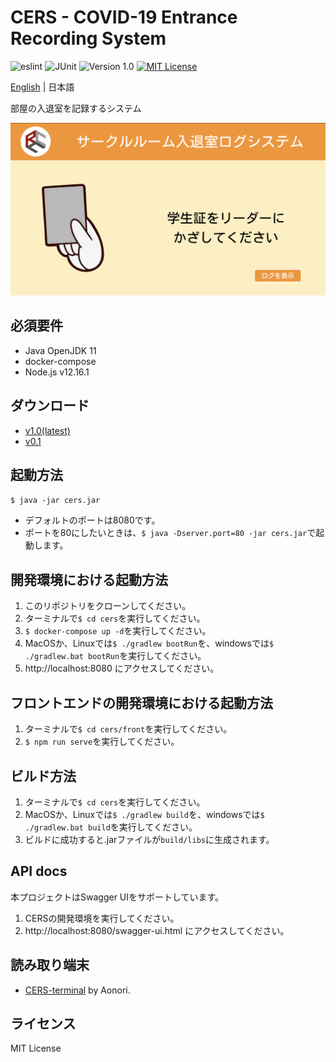 # CERS - COVID-19 Entrance Recording System

![eslint](https://github.com/Yukiho-YOSHIEDA/CERS/workflows/eslint/badge.svg?branch=master&event=push)
![JUnit](https://github.com/Yukiho-YOSHIEDA/CERS/workflows/JUnit/badge.svg?branch=master&event=push)
![Version 1.0](https://img.shields.io/badge/version-1.0-yellow.svg)
[![MIT License](http://img.shields.io/badge/license-MIT-blue.svg?style=flat)](LICENSE)

[English](./README.md) | 日本語

部屋の入退室を記録するシステム

![Screenshots](./screenshots.png)

## 必須要件
* Java OpenJDK 11
* docker-compose
* Node.js v12.16.1

## ダウンロード
* [v1.0(latest)](https://github.com/Yukiho-YOSHIEDA/CERS/releases/download/v1.0/cers-1.0.jar)
* [v0.1](https://github.com/Yukiho-YOSHIEDA/CERS/releases/download/v0.1/cers-0.0.1-SNAPSHOT.jar)

## 起動方法
`$ java -jar cers.jar`
* デフォルトのポートは8080です。
* ポートを80にしたいときは、`$ java -Dserver.port=80 -jar cers.jar`で起動します。

## 開発環境における起動方法
1. このリポジトリをクローンしてください。
1. ターミナルで`$ cd cers`を実行してください。
1. `$ docker-compose up -d`を実行してください。
1. MacOSか、Linuxでは`$ ./gradlew bootRun`を、windowsでは`$ ./gradlew.bat bootRun`を実行してください。
1. http://localhost:8080 にアクセスしてください。

## フロントエンドの開発環境における起動方法
1. ターミナルで`$ cd cers/front`を実行してください。
1. `$ npm run serve`を実行してください。

## ビルド方法
1. ターミナルで`$ cd cers`を実行してください。
1. MacOSか、Linuxでは`$ ./gradlew build`を、windowsでは`$ ./gradlew.bat build`を実行してください。
1. ビルドに成功すると.jarファイルが`build/libs`に生成されます。

## API docs
本プロジェクトはSwagger UIをサポートしています。
1. CERSの開発環境を実行してください。
1. http://localhost:8080/swagger-ui.html にアクセスしてください。

## 読み取り端末
* [CERS-terminal](https://github.com/greenlaver/CERS-terminal) by Aonori.

## ライセンス
MIT License
